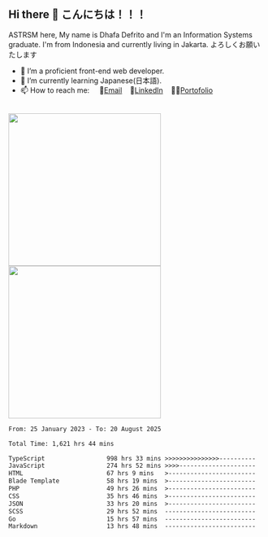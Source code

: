 ## Hi there 👋 こんにちは！！！
ASTRSM here, My name is Dhafa Defrito and I'm an Information Systems graduate. I'm from Indonesia and currently living in Jakarta. よろしくお願いたします

- 🔭 I’m a proficient front-end web developer.
- 🌱 I’m currently learning Japanese(日本語).
- 📫 How to reach me: &nbsp;&nbsp;&nbsp;&nbsp;📧[Email](ddefrito@gmail.com)&nbsp;&nbsp;&nbsp;&nbsp;💼[LinkedIn](https://www.linkedin.com/in/dhafad)&nbsp;&nbsp;&nbsp;&nbsp;👨‍🎨[Portofolio](https://ddefrito.vercel.app/)

<br>

<div align="left">
  <img src="https://media1.tenor.com/m/F96DSPtSiSgAAAAd/isekaijoucho-kamitsubaki.gif" height="300" />
	<a href="https://last.fm/user/nerumaeni"><img src="https://lastfm-recently-played.vercel.app/api?user=nerumaeni&count=5" height="300" /></a>
</div=

<!--START_SECTION:waka-->

```txt
From: 25 January 2023 - To: 20 August 2025

Total Time: 1,621 hrs 44 mins

TypeScript                 998 hrs 33 mins >>>>>>>>>>>>>>>----------   61.57 %
JavaScript                 274 hrs 52 mins >>>>---------------------   16.95 %
HTML                       67 hrs 9 mins   >------------------------   04.14 %
Blade Template             58 hrs 19 mins  >------------------------   03.60 %
PHP                        49 hrs 26 mins  >------------------------   03.05 %
CSS                        35 hrs 46 mins  >------------------------   02.21 %
JSON                       33 hrs 20 mins  >------------------------   02.06 %
SCSS                       29 hrs 52 mins  -------------------------   01.84 %
Go                         15 hrs 57 mins  -------------------------   00.98 %
Markdown                   13 hrs 48 mins  -------------------------   00.85 %
```

<!--END_SECTION:waka-->

